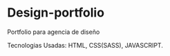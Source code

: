 # Design-portfolio

Portfolio para agencia de diseño

Tecnologias Usadas: HTML, CSS(SASS), JAVASCRIPT.
